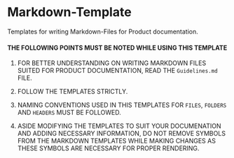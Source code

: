 # Markdown-Template

Templates for writing Markdown-Files for Product documentation.

#### THE FOLLOWING POINTS MUST BE NOTED WHILE USING THIS TEMPLATE

1. FOR BETTER UNDERSTANDING ON WRITING MARKDOWN FILES SUITED FOR PRODUCT DOCUMENTATION, READ THE `Guidelines.md` FILE.

2. FOLLOW THE TEMPLATES STRICTLY.

3. NAMING CONVENTIONS USED IN THIS TEMPLATES FOR `FILES`, `FOLDERS` AND `HEADERS` MUST BE FOLLOWED.

4. ASIDE MODIFYING THE TEMPLATES TO SUIT YOUR DOCUMENATION AND ADDING NECESSARY INFORMATION, DO NOT REMOVE SYMBOLS FROM THE MARKDOWN TEMPLATES WHILE MAKING CHANGES AS THESE SYMBOLS ARE NECESSARY FOR PROPER RENDERING.
